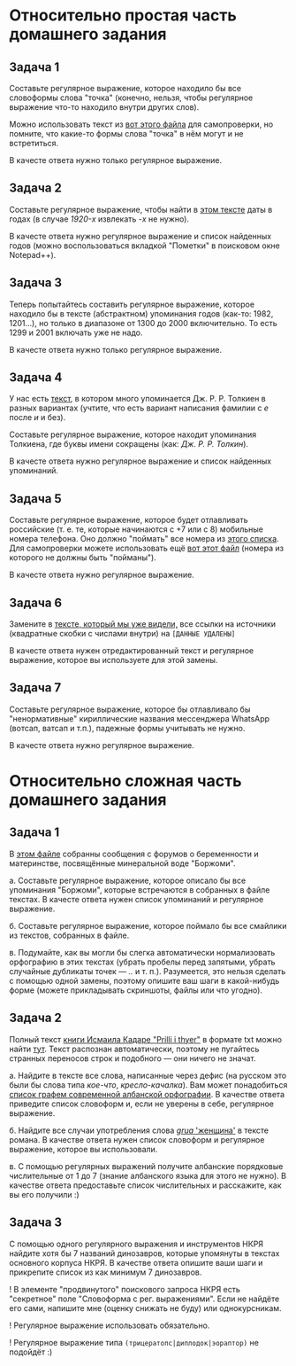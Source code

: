 # Относительно простая часть домашнего задания

## Задача 1

Составьте регулярное выражение, которое находило бы все словоформы слова "точка" (конечно, нельзя, чтобы регулярное выражение что-то находило внутри других слов).

Можно использовать текст из [вот этого файла](https://github.com/volina092/RSUH_intro_compling_ma/blob/1sem_re/1%20%D1%81%D0%B5%D0%BC%D0%B8%D0%BD%D0%B0%D1%80%20(%D0%A0%D0%B5%D0%B3%D1%83%D0%BB%D1%8F%D1%80%D0%BD%D1%8B%D0%B5%20%D0%B2%D1%8B%D1%80%D0%B0%D0%B6%D0%B5%D0%BD%D0%B8%D1%8F)/%D0%A4%D0%B0%D0%B9%D0%BB%D1%8B/hw1.txt) для самопроверки, но помните, что какие-то формы слова "точка" в нём могут и не встретиться.

В качесте ответа нужно только регулярное выражение.

## Задача 2

Составьте регулярное выражение, чтобы найти в [этом тексте](https://github.com/volina092/RSUH_intro_compling_ma/blob/1sem_re/1%20%D1%81%D0%B5%D0%BC%D0%B8%D0%BD%D0%B0%D1%80%20(%D0%A0%D0%B5%D0%B3%D1%83%D0%BB%D1%8F%D1%80%D0%BD%D1%8B%D0%B5%20%D0%B2%D1%8B%D1%80%D0%B0%D0%B6%D0%B5%D0%BD%D0%B8%D1%8F)/%D0%A4%D0%B0%D0%B9%D0%BB%D1%8B/hw2.txt) даты в годах (в случае _1920-x_ извлекать _-x_ не нужно).

В качесте ответа нужно регулярное выражение и список найденных годов (можно воспользоваться вкладкой "Пометки" в поисковом окне Notepad++).

## Задача 3

Теперь попытайтесь составить регулярное выражение, которое находило бы в тексте (абстрактном) упоминания годов (как-то: 1982, 1201...), но только в диапазоне от 1300 до 2000 включительно. То есть 1299 и 2001 включать уже не надо.

В качесте ответа нужно только регулярное выражение.

## Задача 4

У нас есть [текст](https://github.com/volina092/RSUH_intro_compling_ma/blob/1sem_re/1%20%D1%81%D0%B5%D0%BC%D0%B8%D0%BD%D0%B0%D1%80%20(%D0%A0%D0%B5%D0%B3%D1%83%D0%BB%D1%8F%D1%80%D0%BD%D1%8B%D0%B5%20%D0%B2%D1%8B%D1%80%D0%B0%D0%B6%D0%B5%D0%BD%D0%B8%D1%8F)/%D0%A4%D0%B0%D0%B9%D0%BB%D1%8B/hw4.txt), в котором много упоминается Дж. Р. Р. Толкиен в разных вариантах (учтите, что есть вариант написания фамилии с _е_ после _и_ и без).

Cоставьте регулярное выражение, которое находит упоминания Толкиена, где буквы имени сокращены (как: _Дж. Р. Р. Толкин_).

В качесте ответа нужно регулярное выражение и список найденных упоминаний.

## Задача 5

Cоставьте регулярное выражение, которое будет отлавливать российские (т. е. те, которые начинаются с +7 или с 8) мобильные номера телефона. Оно должно "поймать" все номера из [этого списка](https://github.com/volina092/RSUH_intro_compling_ma/blob/1sem_re/1%20%D1%81%D0%B5%D0%BC%D0%B8%D0%BD%D0%B0%D1%80%20(%D0%A0%D0%B5%D0%B3%D1%83%D0%BB%D1%8F%D1%80%D0%BD%D1%8B%D0%B5%20%D0%B2%D1%8B%D1%80%D0%B0%D0%B6%D0%B5%D0%BD%D0%B8%D1%8F)/%D0%A4%D0%B0%D0%B9%D0%BB%D1%8B/hw5_true). Для самопроверки можете использовать ещё [вот этот файл](https://github.com/volina092/RSUH_intro_compling_ma/blob/1sem_re/1%20%D1%81%D0%B5%D0%BC%D0%B8%D0%BD%D0%B0%D1%80%20(%D0%A0%D0%B5%D0%B3%D1%83%D0%BB%D1%8F%D1%80%D0%BD%D1%8B%D0%B5%20%D0%B2%D1%8B%D1%80%D0%B0%D0%B6%D0%B5%D0%BD%D0%B8%D1%8F)/%D0%A4%D0%B0%D0%B9%D0%BB%D1%8B/hw5_false) (номера из которого не должны быть "пойманы"). 

В качесте ответа нужно регулярное выражение.

## Задача 6

Замените в [тексте, который мы уже видели,](https://github.com/volina092/RSUH_intro_compling_ma/blob/1sem_re/1%20%D1%81%D0%B5%D0%BC%D0%B8%D0%BD%D0%B0%D1%80%20(%D0%A0%D0%B5%D0%B3%D1%83%D0%BB%D1%8F%D1%80%D0%BD%D1%8B%D0%B5%20%D0%B2%D1%8B%D1%80%D0%B0%D0%B6%D0%B5%D0%BD%D0%B8%D1%8F)/%D0%A4%D0%B0%D0%B9%D0%BB%D1%8B/hw2.txt) все ссылки на источники (квадратные скобки с числами внутри) на `[ДАННЫЕ УДАЛЕНЫ]`

В качесте ответа нужен отредактированный текст и регулярное выражение, которое вы используете для этой замены.

## Задача 7

Составьте регулярное выражение, которое бы отлавливало бы "ненормативные" кириллические названия мессенджера WhatsApp (вотсап, ватсап и т.п.), падежные формы учитывать не нужно.

В качесте ответа нужно регулярное выражение.

# Относительно сложная часть домашнего задания

## Задача 1

В [этом файле](https://github.com/volina092/RSUH_intro_compling_ma/blob/1sem_re/1%20%D1%81%D0%B5%D0%BC%D0%B8%D0%BD%D0%B0%D1%80%20(%D0%A0%D0%B5%D0%B3%D1%83%D0%BB%D1%8F%D1%80%D0%BD%D1%8B%D0%B5%20%D0%B2%D1%8B%D1%80%D0%B0%D0%B6%D0%B5%D0%BD%D0%B8%D1%8F)/%D0%A4%D0%B0%D0%B9%D0%BB%D1%8B/hw_harder1.txt) собранны сообщения с форумов о беременности и материнстве, посвящённые минеральной воде "Боржоми". 

a. Составьте регулярное выражение, которое описало бы все упоминания "Боржоми", которые встречаются в собранных в файле текстах. В качесте ответа нужен список упоминаний и регулярное выражение.

б. Составьте регулярное выражение, которое поймало бы все смайлики из текстов, собранных в файле.

в. Подумайте, как вы могли бы слегка автоматически нормализовать орфографию в этих текстах (убрать пробелы перед запятыми, убрать случайные дубликаты точек — _.._ и т. п.). Разумеется, это нельзя сделать с помощью одной замены, поэтому опишите ваш шаги в какой-нибудь форме (можете прикладывать скриншоты, файлы или что угодно).

## Задача 2

Полный текст [книги Исмаила Кадаре "Prilli i thyer"](https://en.wikipedia.org/wiki/Broken_April) в формате txt можно найти [тут](https://github.com/volina092/RSUH_intro_compling_ma/blob/1sem_re/1%20%D1%81%D0%B5%D0%BC%D0%B8%D0%BD%D0%B0%D1%80%20(%D0%A0%D0%B5%D0%B3%D1%83%D0%BB%D1%8F%D1%80%D0%BD%D1%8B%D0%B5%20%D0%B2%D1%8B%D1%80%D0%B0%D0%B6%D0%B5%D0%BD%D0%B8%D1%8F)/%D0%A4%D0%B0%D0%B9%D0%BB%D1%8B/Prilli%20i%20thyer.txt). Текст распознан автоматически, поэтому не пугайтесь странных переносов строк и подобного — они ничего не значат.

а. Найдите в тексте все слова, написанные через дефис (на русском это были бы слова типа _кое-что_, _кресло-качалка_). Вам может понадобиться [список графем современной албанской орфографии](https://ru.wikipedia.org/wiki/%D0%90%D0%BB%D0%B1%D0%B0%D0%BD%D1%81%D0%BA%D0%B8%D0%B9_%D0%B0%D0%BB%D1%84%D0%B0%D0%B2%D0%B8%D1%82#%D0%A1%D0%BE%D0%B2%D1%80%D0%B5%D0%BC%D0%B5%D0%BD%D0%BD%D1%8B%D0%B9_%D0%B0%D0%BB%D0%B1%D0%B0%D0%BD%D1%81%D0%BA%D0%B8%D0%B9_%D0%B0%D0%BB%D1%84%D0%B0%D0%B2%D0%B8%D1%82). В качестве ответа приведите список словоформ и, если не уверены в себе, регулярное выражение.

б. Найдите все случаи употребления слова [_grua_ 'женщина'](https://en.wiktionary.org/wiki/grua#Albanian) в тексте романа. В качестве ответа нужен список словоформ и регулярное выражение, которое вы использовали.

в. С помощью регулярных выражений получите албанские порядковые числительные от 1 до 7 (знание албанского языка для этого не нужно). В качестве ответа предоставьте список числительных и расскажите, как вы его получили :)

## Задача 3

С помощью одного регулярного выражения и инструментов НКРЯ найдите хотя бы 7 названий динозавров, которые упомянуты в текстах основного корпуса НКРЯ. В качестве ответа опишите ваши шаги и прикрепите список из как минимум 7 динозавров.

! В элементе "продвинутого" поискового запроса НКРЯ есть "секретное" поле "Словоформа с рег. выражениями". Если не найдёте его сами, напишите мне (оценку снижать не буду) или однокурсникам.

! Регулярное выражение использовать обязательно.

! Регулярное выражение типа `(трицератопс|диплодок|эораптор)` не подойдёт :)




